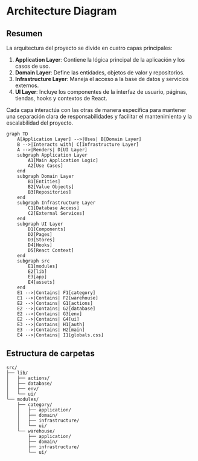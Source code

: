 # Architecture Diagram

## Resumen

La arquitectura del proyecto se divide en cuatro capas principales:

1. **Application Layer**: Contiene la lógica principal de la aplicación y los casos de uso.
2. **Domain Layer**: Define las entidades, objetos de valor y repositorios.
3. **Infrastructure Layer**: Maneja el acceso a la base de datos y servicios externos.
4. **UI Layer**: Incluye los componentes de la interfaz de usuario, páginas, tiendas, hooks y contextos de React.

Cada capa interactúa con las otras de manera específica para mantener una separación clara de responsabilidades y facilitar el mantenimiento y la escalabilidad del proyecto.

```mermaid
graph TD
    A[Application Layer] -->|Uses| B[Domain Layer]
    B -->|Interacts with| C[Infrastructure Layer]
    A -->|Renders| D[UI Layer]
    subgraph Application Layer
        A1[Main Application Logic]
        A2[Use Cases]
    end
    subgraph Domain Layer
        B1[Entities]
        B2[Value Objects]
        B3[Repositories]
    end
    subgraph Infrastructure Layer
        C1[Database Access]
        C2[External Services]
    end
    subgraph UI Layer
        D1[Components]
        D2[Pages]
        D3[Stores]
        D4[Hooks]
        D5[React Context]
    end
    subgraph src
        E1[modules]
        E2[lib]
        E3[app]
        E4[assets]
    end
    E1 -->|Contains| F1[category]
    E1 -->|Contains| F2[warehouse]
    E2 -->|Contains| G1[actions]
    E2 -->|Contains| G2[database]
    E2 -->|Contains| G3[env]
    E2 -->|Contains| G4[ui]
    E3 -->|Contains| H1[auth]
    E3 -->|Contains| H2[main]
    E4 -->|Contains| I1[globals.css]
```

## Estructura de carpetas

```
src/
├── lib/
│   ├── actions/
│   ├── database/
│   ├── env/
│   └── ui/
└── modules/
    ├── category/
    │   ├── application/
    │   ├── domain/
    │   ├── infrastructure/
    │   └── ui/
    └── warehouse/
        ├── application/
        ├── domain/
        ├── infrastructure/
        └── ui/
```
